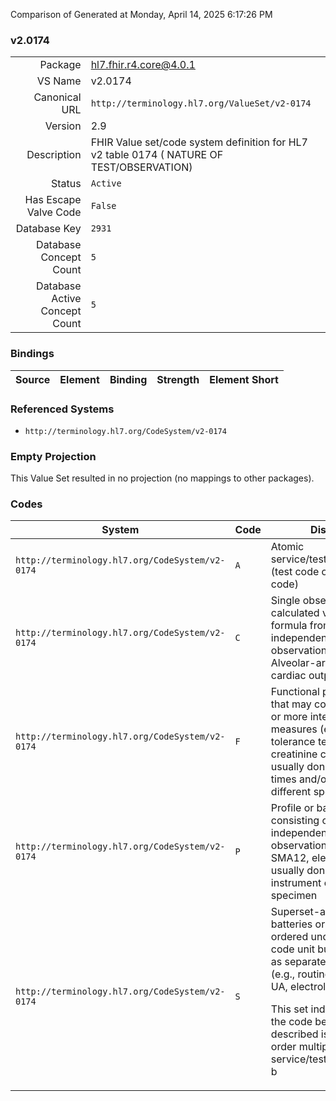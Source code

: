 Comparison of 
Generated at Monday, April 14, 2025 6:17:26 PM

### v2.0174

|      |     |
| ---: | --- |
| Package | hl7.fhir.r4.core@4.0.1 |
| VS Name | v2.0174 |
| Canonical URL | `http://terminology.hl7.org/ValueSet/v2-0174` |
| Version | 2.9 |
| Description | FHIR Value set/code system definition for HL7 v2 table 0174 ( NATURE OF TEST/OBSERVATION) |
| Status | `Active` |
| Has Escape Valve Code | `False` |
| Database Key | `2931` |
| Database Concept Count | `5` |
| Database Active Concept Count | `5` |
### Bindings

| Source | Element | Binding | Strength | Element Short |
| ------ | ------- | ------- | -------- | ------------- |

### Referenced Systems

* `http://terminology.hl7.org/CodeSystem/v2-0174`
### Empty Projection

This Value Set resulted in no projection (no mappings to other packages).

### Codes

| System | Code | Display |
| ------ | ---- | ------- |
| `http://terminology.hl7.org/CodeSystem/v2-0174` | `A` | Atomic service/test/observation (test code or treatment code) |
| `http://terminology.hl7.org/CodeSystem/v2-0174` | `C` | Single observation calculated via a rule or formula from other independent observations (e.g., Alveolar-arterial ratio, cardiac output) |
| `http://terminology.hl7.org/CodeSystem/v2-0174` | `F` | Functional procedure that may consist of one or more interrelated measures (e.g., glucose tolerance test, creatinine clearance), usually done at different times and/or on different specimens |
| `http://terminology.hl7.org/CodeSystem/v2-0174` | `P` | Profile or battery consisting of many independent atomic observations (e.g., SMA12, electrolytes), usually done at one instrument on one specimen |
| `http://terminology.hl7.org/CodeSystem/v2-0174` | `S` | Superset-a set of batteries or procedures ordered under a single code unit but processed as separate batteries (e.g., routines = CBC, UA, electrolytes)<p>This set indicates that the code being described is used to order multiple service/test/observation b |
